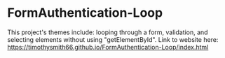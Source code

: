 # FormAuthentication-Loop
This project's themes include: looping through a form, validation, and selecting elements without using "getElementById".
Link to website here:
https://timothysmith66.github.io/FormAuthentication-Loop/index.html
